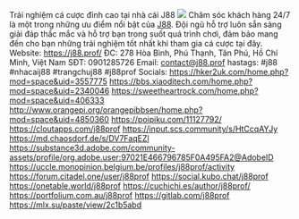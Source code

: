 Trải nghiệm cá cược đỉnh cao tại nhà cái J88
![](https://doc.adminforge.de/uploads/2ef5889e-ad4c-4ef3-9de2-6851cee9a448.png)
Chăm sóc khách hàng 24/7 là một trong những ưu điểm nổi bật của [J88](https://j88.prof/). Đội ngũ hỗ trợ luôn sẵn sàng giải đáp thắc mắc và hỗ trợ bạn trong suốt quá trình chơi, đảm bảo mang đến cho bạn những trải nghiệm tốt nhất khi tham gia cá cược tại đây.
Website: https://j88.prof/
ĐC:        278 Hòa Bình, Phú Thạnh, Tân Phú, Hồ Chí Minh, Việt Nam
SĐT:      0901285726
Email:    contact@j88.prof
hastags: #j88 #nhacaij88 #trangchuj88 #j88prof
Socials:
https://hker2uk.com/home.php?mod=space&uid=3557775
https://bbs.xiaoditech.com/home.php?mod=space&uid=2340046
https://sweetheartrock.com/home.php?mod=space&uid=406333
http://www.orangepi.org/orangepibbsen/home.php?mod=space&uid=4850360
https://poipiku.com/11127792/
https://cloutapps.com/j88prof
https://input.scs.community/s/HtCcqAYJy
https://md.chaosdorf.de/s/DV7FaqEZl
https://substance3d.adobe.com/community-assets/profile/org.adobe.user:97021E466796785F0A495FA2@AdobeID
https://uccle.monopinion.belgium.be/profiles/j88prof/activity
https://forum.citadel.one/user/j88prof
https://social.kubo.chat/j88prof
https://onetable.world/j88prof
https://cuchichi.es/author/j88prof/
https://portfolium.com.au/j88prof
https://gitlab.com/j88prof
https://mlx.su/paste/view/2c1b5abd

